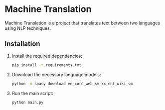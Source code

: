 # Machine Translation

Machine Translation is a project that translates text between two languages using NLP techniques.

## Installation

1. Install the required dependencies:
   ```bash
   pip install -r requirements.txt
   ```

2. Download the necessary language models:
    ```bash
    python -m spacy download en_core_web_sm xx_ent_wiki_sm
    ```

3. Run the main script:
    ```bash
    python main.py
    ```